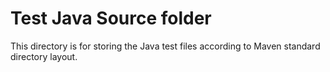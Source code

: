 # Test Java Source folder

This directory is for storing the Java test files according to Maven standard directory layout.
